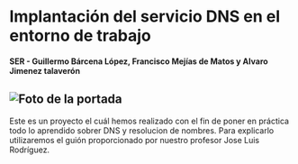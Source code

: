 
# **Implantación del servicio DNS en el entorno de trabajo** #
#### **SER - Guillermo Bárcena López, Francisco Mejías de Matos y Alvaro Jimenez talaverón** ####
![Foto de la portada](https://github.com/guillermo2005200/ProyectoSR-BLG-2223/blob/main/imagenes/download%20(6).jpeg)
---
Este es un proyecto el cuál hemos realizado con el fin de poner en práctica todo lo aprendido sobrer DNS y resolucion de nombres. Para explicarlo utilizaremos el guión proporcionado por nuestro profesor Jose Luis Rodríguez.

